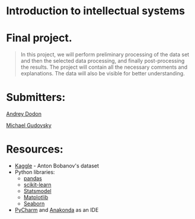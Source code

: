 # Introduction to intellectual systems
# Final project.
> In this project, we will perform preliminary processing of the data set and then the selected data processing, and finally post-processing the results. The project will contain all the necessary comments and explanations. The data will also be visible for better understanding.

# Submitters:
[Andrey Dodon](https://www.kaggle.com/andreydodon)

[Michael Gudovsky](https://il.linkedin.com/in/michael-gudovsky-1392157b)


# Resources:
  - [Kaggle](https://www.kaggle.com/antfarol/car-sale-advertisements/download) - Anton Bobanov's dataset
  - Python libraries:
    * [pandas](https://pandas.pydata.org/)
    * [scikit-learn](https://scikit-learn.org/stable/)
    * [Statsmodel](https://www.statsmodels.org/stable/index.html)
    * [Matplotlib](https://matplotlib.org/)
    * [Seaborn](https://seaborn.pydata.org/)
  - [PyCharm](https://www.jetbrains.com/pycharm/download/#section=windows) and [Anakonda](https://www.anaconda.com/products/individual) as an IDE  